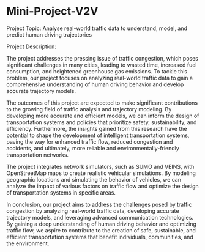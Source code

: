 # Mini-Project-V2V
Project Topic: Analyse real-world traffic data to understand, model, and predict human driving trajectories

Project Description:

The project addresses the pressing issue of traffic congestion, which poses significant challenges in many cities, leading to wasted time, increased fuel consumption, and heightened greenhouse gas emissions. To tackle this problem, our project focuses on analyzing real-world traffic data to gain a comprehensive understanding of human driving behavior and develop accurate trajectory models.

The outcomes of this project are expected to make significant contributions to the growing field of traffic analysis and trajectory modeling. By developing more accurate and efficient models, we can inform the design of transportation systems and policies that prioritize safety, sustainability, and efficiency. Furthermore, the insights gained from this research have the potential to shape the development of intelligent transportation systems, paving the way for enhanced traffic flow, reduced congestion and accidents, and ultimately, more reliable and environmentally-friendly transportation networks.

The project integrates network simulators, such as SUMO and VEINS, with OpenStreetMap maps to create realistic vehicular simulations. By modeling geographic locations and simulating the behavior of vehicles, we can analyze the impact of various factors on traffic flow and optimize the design of transportation systems in specific areas.

In conclusion, our project aims to address the challenges posed by traffic congestion by analyzing real-world traffic data, developing accurate trajectory models, and leveraging advanced communication technologies. By gaining a deep understanding of human driving behavior and optimizing traffic flow, we aspire to contribute to the creation of safe, sustainable, and efficient transportation systems that benefit individuals, communities, and the environment.

